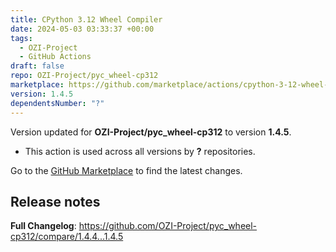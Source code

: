 ```yaml
---
title: CPython 3.12 Wheel Compiler
date: 2024-05-03 03:33:37 +00:00
tags:
  - OZI-Project
  - GitHub Actions
draft: false
repo: OZI-Project/pyc_wheel-cp312
marketplace: https://github.com/marketplace/actions/cpython-3-12-wheel-compiler
version: 1.4.5
dependentsNumber: "?"
---
```



Version updated for **OZI-Project/pyc_wheel-cp312** to version **1.4.5**.
- This action is used across all versions by **?** repositories.

Go to the [GitHub Marketplace](https://github.com/marketplace/actions/cpython-3-12-wheel-compiler) to find the latest changes.

## Release notes

**Full Changelog**: https://github.com/OZI-Project/pyc_wheel-cp312/compare/1.4.4...1.4.5
